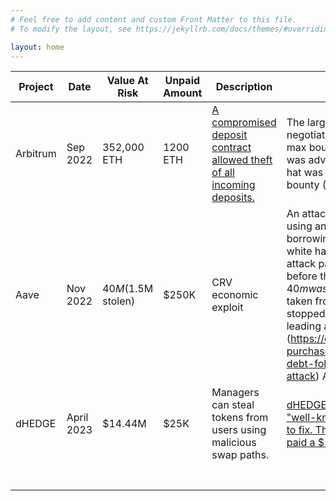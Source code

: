 ```yaml
---
# Feel free to add content and custom Front Matter to this file.
# To modify the layout, see https://jekyllrb.com/docs/themes/#overriding-theme-defaults

layout: home
---
```


| Project | Date | Value At Risk | Unpaid Amount | Description | Details | 
| --- | --- | --- | --- | --- | --- |
|  Arbitrum   |  Sep 2022   |  352,000 ETH   |  1200 ETH   |  [A compromised deposit contract allowed theft of all incoming deposits.](https://medium.com/@0xriptide/hackers-in-arbitrums-inbox-ca23272641a2)   |  The largest deposit during bug bounty negotiation was 351,803 ETH. The max bounty for a critical vulnerability was advertised as $2mm. The white hat was only awarded 25% of the max bounty (400 ETH).   | 
|  Aave   |  Nov 2022   |  $40M ($1.5M stolen)   |  $250K   |  CRV economic exploit  |  An attacker targeted Aave's treasury using an economic exploit of CRV borrowing/lending on the protocol. The white hat showed Aave the wallet, the attack path, and how to stop it days before the attack occurred. Over $40m was at risk. [$1.5m was actually taken from the exploit, which was stopped midway by private individuals leading a short squeeze.](https://cointelegraph.com/news/aave-purchases-2-7m-crv-to-clear-bad-debt-following-failed-eisenberg-attack)  Aave paid no bug bounty.   |
|  dHEDGE    |  April 2023   | $14.44M   |  $25K   |   Managers can steal tokens from users using malicious swap paths.  |  [dHEDGE responded that the issue is "well-known" and that it is impossible to fix.  They did not fix the issue and paid a $500 payment for "goodwill".](https://mirror.xyz/0x6746Cae57DA75D77137f7749582f511B4d9f866c/fU6YVrXulTL5z5qMraVTDJmnUiPP8NH17XGzDJLvq1k)  |
|     |     |     |     |     |     |
|     |     |     |     |     |     |
|     |     |     |     |     |     |
|     |     |     |     |     |     |
|     |     |     |     |     |     |
|     |     |     |     |     |     |
|     |     |     |     |     |     |